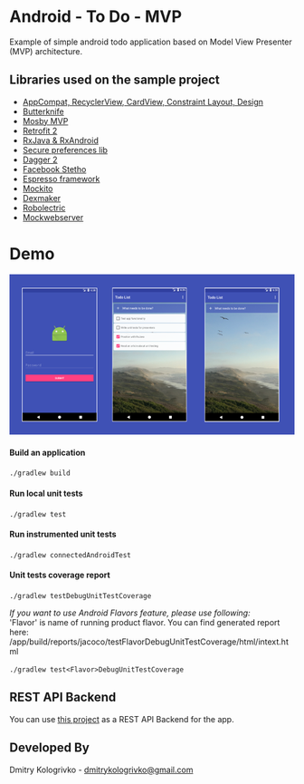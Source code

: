 # Android - To Do - MVP

Example of simple android todo application based on Model View Presenter (MVP) architecture.

Libraries used on the sample project
------------------------------------
* [AppCompat, RecyclerView, CardView, Constraint Layout, Design][1]
* [Butterknife][2]
* [Mosby MVP][3]
* [Retrofit 2][4]
* [RxJava & RxAndroid][5]
* [Secure preferences lib][6]
* [Dagger 2][7]
* [Facebook Stetho][8]
* [Espresso framework][9]
* [Mockito][10]
* [Dexmaker][11]
* [Robolectric][12]
* [Mockwebserver][13]

[1]: http://developer.android.com/intl/es/tools/support-library/index.html
[2]: http://jakewharton.github.io/butterknife/
[3]: https://github.com/sockeqwe/mosby
[4]: http://square.github.io/retrofit/
[5]: https://github.com/ReactiveX/RxAndroid
[6]: https://github.com/scottyab/secure-preferences
[7]: https://google.github.io/dagger/
[8]: http://facebook.github.io/stetho/
[9]: https://developer.android.com/training/testing/espresso/index.html
[10]: http://mockito.org/
[11]: https://github.com/linkedin/dexmaker
[12]: http://robolectric.org/
[13]: https://code.google.com/archive/p/mockwebserver/

# Demo

![](./docs/arts/app.png)

#### Build an application

`./gradlew build`

#### Run local unit tests

`./gradlew test`

#### Run instrumented unit tests

`./gradlew connectedAndroidTest`

#### Unit tests coverage report

`./gradlew testDebugUnitTestCoverage`

*If you want to use Android Flavors feature, please use following:*  
'Flavor' is name of running product flavor. You can find generated report here: /app/build/reports/jacoco/testFlavorDebugUnitTestCoverage/html/intext.html

`./gradlew test<Flavor>DebugUnitTestCoverage`

## REST API Backend

You can use [this project](https://github.com/dmitrykologrivko/django-todo) as a REST API Backend for the app.

## Developed By

Dmitry Kologrivko  - <dmitrykologrivko@gmail.com>